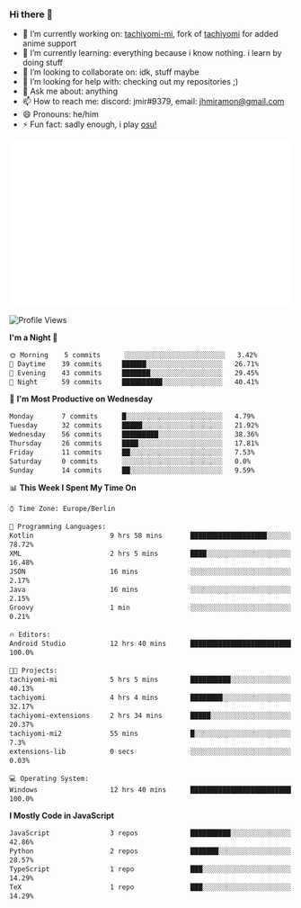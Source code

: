 ### Hi there 👋



<!--
**jmir1/jmir1** is a ✨ _special_ ✨ repository because its `README.md` (this file) appears on your GitHub profile.

Here are some ideas to get you started:
-->
- 🔭 I’m currently working on: [tachiyomi-mi](https://github.com/jmir1/tachiyomi-mi), fork of [tachiyomi](https://github.com/tachiyomiorg/tachiyomi) for added anime support
- 🌱 I’m currently learning: everything because i know nothing. i learn by doing stuff
- 👯 I’m looking to collaborate on: idk, stuff maybe
- 🤔 I’m looking for help with: checking out my repositories ;)
- 💬 Ask me about: anything
- 📫 How to reach me: discord: jmir#9379, email: jhmiramon@gmail.com
- 😄 Pronouns: he/him
- ⚡ Fun fact: sadly enough, i play [osu!](https://osu.ppy.sh/users/18018426)
<div>
	<p align="center">
		<img src="https://github.com/jmir1/github-stats/blob/master/generated/overview.svg">
	</p>
</div>

<!--START_SECTION:waka-->
![Profile Views](http://img.shields.io/badge/Profile%20Views-0-blue)

**I'm a Night 🦉** 

```text
🌞 Morning    5 commits      ░░░░░░░░░░░░░░░░░░░░░░░░░   3.42% 
🌆 Daytime    39 commits     ██████░░░░░░░░░░░░░░░░░░░   26.71% 
🌃 Evening    43 commits     ███████░░░░░░░░░░░░░░░░░░   29.45% 
🌙 Night      59 commits     ██████████░░░░░░░░░░░░░░░   40.41%

```
📅 **I'm Most Productive on Wednesday** 

```text
Monday       7 commits      █░░░░░░░░░░░░░░░░░░░░░░░░   4.79% 
Tuesday      32 commits     █████░░░░░░░░░░░░░░░░░░░░   21.92% 
Wednesday    56 commits     █████████░░░░░░░░░░░░░░░░   38.36% 
Thursday     26 commits     ████░░░░░░░░░░░░░░░░░░░░░   17.81% 
Friday       11 commits     ██░░░░░░░░░░░░░░░░░░░░░░░   7.53% 
Saturday     0 commits      ░░░░░░░░░░░░░░░░░░░░░░░░░   0.0% 
Sunday       14 commits     ██░░░░░░░░░░░░░░░░░░░░░░░   9.59%

```


📊 **This Week I Spent My Time On** 

```text
⌚︎ Time Zone: Europe/Berlin

💬 Programming Languages: 
Kotlin                   9 hrs 58 mins       ███████████████████░░░░░░   78.72% 
XML                      2 hrs 5 mins        ████░░░░░░░░░░░░░░░░░░░░░   16.48% 
JSON                     16 mins             ░░░░░░░░░░░░░░░░░░░░░░░░░   2.17% 
Java                     16 mins             ░░░░░░░░░░░░░░░░░░░░░░░░░   2.15% 
Groovy                   1 min               ░░░░░░░░░░░░░░░░░░░░░░░░░   0.21%

🔥 Editors: 
Android Studio           12 hrs 40 mins      █████████████████████████   100.0%

🐱‍💻 Projects: 
tachiyomi-mi             5 hrs 5 mins        ██████████░░░░░░░░░░░░░░░   40.13% 
tachiyomi                4 hrs 4 mins        ████████░░░░░░░░░░░░░░░░░   32.17% 
tachiyomi-extensions     2 hrs 34 mins       █████░░░░░░░░░░░░░░░░░░░░   20.37% 
tachiyomi-mi2            55 mins             █░░░░░░░░░░░░░░░░░░░░░░░░   7.3% 
extensions-lib           0 secs              ░░░░░░░░░░░░░░░░░░░░░░░░░   0.03%

💻 Operating System: 
Windows                  12 hrs 40 mins      █████████████████████████   100.0%

```

**I Mostly Code in JavaScript** 

```text
JavaScript               3 repos             ██████████░░░░░░░░░░░░░░░   42.86% 
Python                   2 repos             ███████░░░░░░░░░░░░░░░░░░   28.57% 
TypeScript               1 repo              ███░░░░░░░░░░░░░░░░░░░░░░   14.29% 
TeX                      1 repo              ███░░░░░░░░░░░░░░░░░░░░░░   14.29%

```



<!--END_SECTION:waka-->
